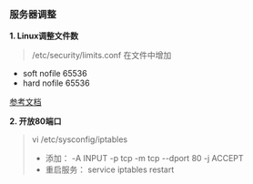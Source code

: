 ### 服务器调整

**1. Linux调整文件数**

> /etc/security/limits.conf 在文件中增加
* soft nofile 65536
* hard nofile 65536

[参考文档](https://www.elastic.co/guide/en/elasticsearch/guide/current/_file_descriptors_and_mmap.html)


**2. 开放80端口**

> vi /etc/sysconfig/iptables
> - 添加： -A INPUT -p tcp -m tcp --dport 80 -j ACCEPT
> - 重启服务： service iptables restart


